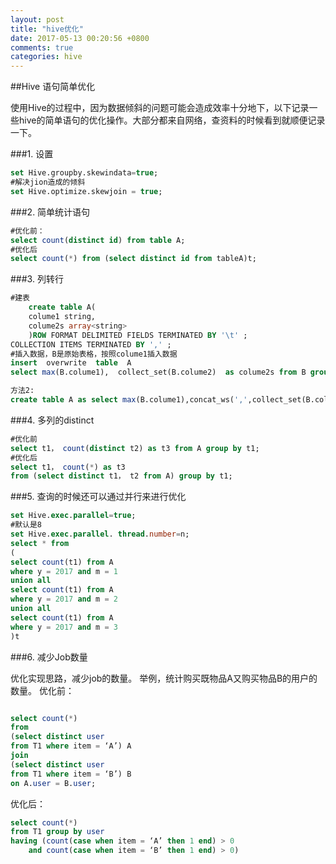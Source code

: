 ```yaml
---
layout: post
title: "hive优化"
date: 2017-05-13 00:20:56 +0800
comments: true
categories: hive
---
```

##Hive 语句简单优化

使用Hive的过程中，因为数据倾斜的问题可能会造成效率十分地下，以下记录一些hive的简单语句的优化操作。大部分都来自网络，查资料的时候看到就顺便记录一下。



###1. 设置

```sql
set Hive.groupby.skewindata=true;
#解决jion造成的倾斜
set Hive.optimize.skewjoin = true;
```

###2. 简单统计语句

```sql
#优化前：
select count(distinct id) from table A;
#优化后
select count(*) from (select distinct id from tableA)t;
```

###3. 列转行

```sql
#建表
    create table A(
    colume1 string,
    colume2s array<string>
    )ROW FORMAT DELIMITED FIELDS TERMINATED BY '\t' ; 
COLLECTION ITEMS TERMINATED BY ',' ;
#插入数据，B是原始表格，按照colume1插入数据
insert  overwrite  table  A  
select max(B.colume1),  collect_set(B.colume2)  as colume2s from B group by B.colume1;

方法2:
create table A as select max(B.colume1),concat_ws(',',collect_set(B.colume2)) as colume2s from B group by B.colume1;
```

###4. 多列的distinct

```sql
#优化前 
select t1， count(distinct t2) as t3 from A group by t1;  
#优化后 
select t1， count(*) as t3  
from (select distinct t1， t2 from A) group by t1; 
```

###5. 查询的时候还可以通过并行来进行优化

```sql
set Hive.exec.parallel=true;
#默认是8
set Hive.exec.parallel. thread.number=n;
select * from   
(  
select count(t1) from A   
where y = 2017 and m = 1  
union all   
select count(t1) from A   
where y = 2017 and m = 2  
union all   
select count(t1) from A   
where y = 2017 and m = 3  
)t 
```      
  
###6. 减少Job数量

优化实现思路，减少job的数量。
举例，统计购买既物品A又购买物品B的用户的数量。
优化前：

```sql

select count(*) 
from
(select distinct user 
from T1 where item = ‘A’) A
join 
(select distinct user 
from T1 where item = ‘B’) B 
on A.user = B.user;

```

优化后：

```sql
select count(*) 
from T1 group by user
having (count(case when item = ‘A’ then 1 end) > 0
    and count(case when item = ‘B’ then 1 end) > 0) 
```   